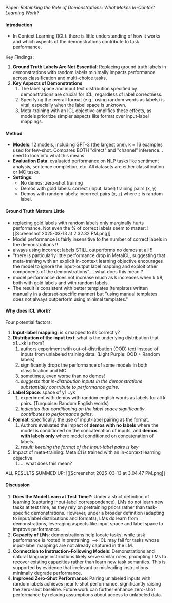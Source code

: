 Paper: *Rethinking the Role of Demonstrations: What Makes In-Context Learning Work?*

#### Introduction
- In Context Learning (ICL): there is little understanding of how it works and which aspects of the demonstrations contribute to task performance.

Key Findings:
1. **Ground Truth Labels Are Not Essential**: Replacing ground truth labels in demonstrations with random labels minimally impacts performance across classification and multi-choice tasks.
2. **Key Aspects of Demonstrations**
	1. The label space and input text distribution specified by demonstrations are crucial for ICL, regardless of label correctness.
	2. Specifying the overall format (e.g., using random words as labels) is vital, especially when the label space is unknown. 
	3. Meta-training with an ICL objective amplifies these effects, as models prioritize simpler aspects like format over input-label mappings.

#### Method
- **Models**: 12 models, including GPT-3 (the largest one). k = 16 examples used for few-shot. Compares BOTH "direct" and "channel" inference... need to look into what this means.
- **Evaluation Data**: evaluated performance on NLP tasks like sentiment analysis, sentence completion, etc. All datasets are either classification or MC tasks.
- **Settings**:
	- No demos: zero-shot training
	- Demos with gold labels: correct (input, label) training pairs (x, y)
	- Demos with random labels: incorrect pairs (x, z) where z is random label.

#### Ground Truth Matters Little
- replacing gold labels with random labels only marginally hurts performance. Not even the % of correct labels seem to matter:
![[Screenshot 2025-03-13 at 2.32.32 PM.png]]
- Model performance is fairly insensitive to the number of correct labels in the demonstrations !!
- always using incorrect labels STILL outperforms no demos at all !!
- "there is particularly little performance drop in MetaICL, suggesting that meta-training with an explicit in-context learning objective encourages the model to ignore the input-output label mapping and exploit other components of the demonstrations".... what does this mean ?
- model performance does not increase much as k increases when k ≥8, both with gold labels and with random labels.
- The result is consistent with better templates (templates written manually in a dataset-specific manner) but "using manual templates does not always outperform using minimal templates."

#### Why does ICL Work?
Four potential factors:
1. **Input-label mapping**: is x mapped to its correct y?
2. **Distribution of the input text**: what is the underlying distribution that x1...xk is from?
	1. authors experiment with out-of-distribution (OOD) text instead of inputs from unlabeled training data. (Light Purple: OOD + Random labels)
	2. significantly drops the performance of some models in both classification and MC
	3. sometimes, even worse than no demos!
	4. *suggests that in-distribution inputs in the demonstrations substantially contribute to performance gains.*
3. **Label Space**: space of y1...yk
	1. experiment with demos with random english words as labels for all k pairs. (Turquoise: Random English words)
	2. *indicates that conditioning on the label space significantly contributes to performance gains.*
4. **Format**: specifically, the use of input-label pairing as the format.
	1. Authors evaluated the impact of **demos with no labels** where the model is conditioned on the concatenation of inputs, and **demos with labels only** where model conditioned on concatenation of labels.
	2. *result: keeping the format of the input-label pairs is key*
5. Impact of meta-training: MetaICl is trained with an in-context learning objective
	1. ... what does this mean?

ALL RESULTS SUMMED UP:
![[Screenshot 2025-03-13 at 3.04.47 PM.png]]

#### Discussion
1. **Does the Model Learn at Test Time?**: Under a strict definition of learning (capturing input-label correspondence), LMs do not learn new tasks at test time, as they rely on pretraining priors rather than task-specific demonstrations. However, under a broader definition (adapting to input/label distributions and formats), LMs do learn from demonstrations, leveraging aspects like input space and label space to improve performance.
2. **Capacity of LMs**: demonstrations help locate tasks, while task performance is rooted in pretraining. --> ICL may fail for tasks whose input-label mappings are not already captured in the LM.
3. **Connection to Instruction-Following Models**: Demonstrations and natural language instructions likely serve similar roles, prompting LMs to recover existing capacities rather than learn new task semantics. This is supported by evidence that irrelevant or misleading instructions minimally degrade performance.
4. **Improved Zero-Shot Performance**: Pairing unlabeled inputs with random labels achieves near k-shot performance, significantly raising the zero-shot baseline. Future work can further enhance zero-shot performance by relaxing assumptions about access to unlabeled data.